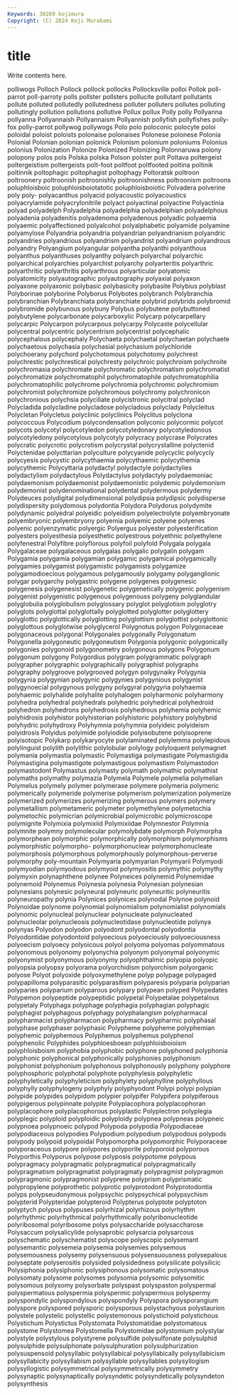 ```yaml
---
Keywords: 30269 kojimura
Copyright: (C) 2024 Koji Murakami
---
```


# title

Write contents here.



 polliwogs Polloch Pollock pollock
pollocks Pollocksville polloi Pollok poll-parrot poll-parroty polls pollster pollsters pollucite
pollutant pollutants pollute polluted pollutedly pollutedness polluter polluters pollutes polluting
pollutingly pollution pollutions pollutive Pollux pollux Polly polly Pollyanna pollyanna
Pollyannaish Pollyannaism Pollyannish pollyfish pollyfishes polly-fox polly-parrot pollywog pollywogs Polo
polo poloconic polocyte poloi poloidal poloist poloists polonaise polonaises Polonese
polonese Polonia Polonial Polonian polonian polonick Polonism polonium poloniums Polonius
polonius Polonization Polonize Polonized Polonizing Polonnaruwa polony polopony polos pols
Polska polska Polson polster polt Poltava poltergeist poltergeistism poltergeists polt-foot
poltfoot poltfooted poltina poltinik poltinnik poltophagic poltophagist poltophagy Poltoratsk poltroon
poltroonery poltroonish poltroonishly poltroonishness poltroonism poltroons poluphloisboic poluphloisboiotatotic poluphloisboiotic Polvadera
polverine poly poly- polyacanthus polyacid polyacoustic polyacoustics polyacrylamide polyacrylonitrile polyact
polyactinal polyactine Polyactinia polyad polyadelph Polyadelphia polyadelphia polyadelphian polyadelphous polyadenia
polyadenitis polyadenoma polyadenous polyadic polyaemia polyaemic polyaffectioned polyalcohol polyalphabetic polyamide
polyamine polyamylose Polyandria polyandria polyandrian polyandrianism polyandric polyandries polyandrious polyandrism
polyandrist polyandrium polyandrous polyandry Polyangium polyangular polyantha polyanthi polyanthous polyanthus
polyanthuses polyanthy polyarch polyarchal polyarchic polyarchical polyarchies polyarchist polyarchy polyarteritis
polyarthric polyarthritic polyarthritis polyarthrous polyarticular polyatomic polyatomicity polyautographic polyautography polyaxial
polyaxon polyaxone polyaxonic polybasic polybasicity polybasite Polybius polyblast Polyborinae polyborine
Polyborus Polybotes polybranch Polybranchia polybranchian Polybranchiata polybranchiate polybrid polybrids polybromid
polybromide polybunous polybuny Polybus polybutene polybuttoned polybutylene polycarbonate polycarboxylic Polycarp
polycarpellary polycarpic Polycarpon polycarpous polycarpy Polycaste polycellular polycentral polycentric polycentrism
polycentrist polycephalic polycephalous polycephaly Polychaeta polychaetal polychaetan polychaete polychaetous polychasia
polychasial polychasium polychloride polychoerany polychord polychotomous polychotomy polychrest polychrestic polychrestical
polychresty polychroic polychroism polychroite polychromasia polychromate polychromatic polychromatism polychromatist polychromatize
polychromatophil polychromatophile polychromatophilia polychromatophilic polychrome polychromia polychromic polychromism polychromist polychromize
polychromous polychromy polychronicon polychronious polychsia polyciliate polycistronic polycitral polyclad Polycladida
polycladine polycladose polycladous polyclady Polycleitus Polycletan Polycletus polyclinic polyclinics Polyclitus
polyclona polycoccous Polycodium polycondensation polyconic polycormic polycot polycots polycotyl polycotyledon
polycotyledonary polycotyledonous polycotyledony polycotylous polycotyly polycracy polycrase Polycrates polycratic polycrotic
polycrotism polycrystal polycrystalline polyctenid Polyctenidae polycttarian polyculture polycyanide polycyclic polycycly
polycyesis polycystic polycythaemia polycythaemic polycythemia polycythemic Polycyttaria polydactyl polydactyle polydactylies
polydactylism polydactylous Polydactylus polydactyly polydaemoniac polydaemonism polydaemonist polydaemonistic polydemic polydemonism
polydemonist polydenominational polydental polydermous polydermy Polydeuces polydigital polydimensional polydipsia polydipsic
polydisperse polydispersity polydomous polydontia Polydora Polydorus polydymite polydynamic polyedral polyeidic
polyeidism polyelectrolyte polyembryonate polyembryonic polyembryony polyemia polyemic polyene polyenes polyenic
polyenzymatic polyergic Polyergus polyester polyesterification polyesters polyesthesia polyesthetic polyestrous polyethnic
polyethylene polyfenestral Polyfibre polyflorous polyfoil polyfold Polygala polygala Polygalaceae polygalaceous
polygalas polygalic polygalin polygam Polygamia polygamia polygamian polygamic polygamical polygamically
polygamies polygamist polygamistic polygamists polygamize polygamodioecious polygamous polygamously polygamy polyganglionic
polygar polygarchy polygastric polygene polygenes polygenesic polygenesis polygenesist polygenetic polygenetically
polygenic polygenism polygenist polygenistic polygenous polygenouss polygeny polyglandular polyglobulia polyglobulism
polyglossary polyglot polyglotism polyglotry polyglots polyglottal polyglottally polyglotted polyglotter polyglottery
polyglottic polyglottically polyglotting polyglottism polyglottist polyglottonic polyglottous polyglotwise polyglycerol Polygnotus
polygon Polygonaceae polygonaceous polygonal Polygonales polygonally Polygonatum Polygonella polygoneutic polygoneutism
Polygonia polygonic polygonically polygonies polygonoid polygonometry polygonous polygons Polygonum polygonum
polygony Polygordius polygram polygrammatic polygraph polygrapher polygraphic polygraphically polygraphist polygraphs
polygraphy polygroove polygrooved polygyn polygynaiky Polygynia polygynia polygynian polygynic polygynies
polygynious polygynist polygynoecial polygynous polygyny polygyral polygyria polyhaemia polyhaemic polyhalide
polyhalite polyhalogen polyharmonic polyharmony polyhedra polyhedral polyhedrals polyhedric polyhedrical polyhedroid
polyhedron polyhedrons polyhedrosis polyhedrous polyhemia polyhemic polyhidrosis polyhistor polyhistorian polyhistoric
polyhistory polyhybrid polyhydric polyhydroxy Polyhymnia polyhymnia polyideic polyideism polyidrosis Polyidus
polyimide polyiodide polyisobutene polyisoprene polyisotopic Polykarp polykaryocyte polylaminated polylemma polylepidous
polylinguist polylith polylithic polylobular polylogy polyloquent polymagnet polymania polymastia polymastic
Polymastiga polymastigate Polymastigida Polymastigina polymastigote polymastigous polymastism Polymastodon polymastodont Polymastus
polymasty polymath polymathic polymathist polymaths polymathy polymazia Polymela Polymele polymelia
polymelian Polymelus polymely polymer polymerase polymere polymeria polymeric polymerically polymeride
polymerise polymerism polymerization polymerize polymerized polymerizes polymerizing polymerous polymers polymery
polymetallism polymetameric polymeter polymethylene polymetochia polymetochic polymicrian polymicrobial polymicrobic polymicroscope
polymignite Polymixia polymixiid Polymixiidae Polymnestor Polymnia polymnite polymny polymolecular polymolybdate
polymorph Polymorpha polymorphean polymorphic polymorphically polymorphism polymorphisms polymorphistic polymorpho- polymorphonuclear
polymorphonucleate polymorphosis polymorphous polymorphously polymorphous-perverse polymorphy poly-mountain Polymyaria polymyarian Polymyarii
Polymyodi polymyodian polymyodous polymyoid polymyositis polymythic polymythy polymyxin polynaphthene polynee
Polyneices polynemid Polynemidae polynemoid Polynemus Polynesia polynesia Polynesian polynesian polynesians
polynesic polyneural polyneuric polyneuritic polyneuritis polyneuropathy polynia Polynices polynices polynodal
Polynoe polynoid Polynoidae polynome polynomial polynomialism polynomialist polynomials polynomic polynucleal
polynuclear polynucleate polynucleated polynucleolar polynucleosis polynucleotidase polynucleotide polynya polynyas Polyodon
polyodon polyodont polyodontal polyodontia Polyodontidae polyodontoid polyoecious polyoeciously polyoeciousness polyoecism
polyoecy polyoicous polyol polyoma polyomas polyommatous polyonomous polyonomy polyonychia polyonym
polyonymal polyonymic polyonymist polyonymous polyonymy polyophthalmic polyopia polyopic polyopsia polyopsy
polyorama polyorchidism polyorchism polyorganic polyose Polyot polyoxide polyoxymethylene polyp polypage
polypaged polypapilloma polyparasitic polyparasitism polyparesis polyparia polyparian polyparies polyparium polyparous
polypary polypean polyped Polypedates Polypemon polypeptide polypeptidic polypetal Polypetalae polypetalous
polypetaly Polyphaga polyphage polyphagia polyphagian polyphagic polyphagist polyphagous polyphagy polyphalangism
polypharmacal polypharmacist polypharmacon polypharmacy polypharmic polyphasal polyphase polyphaser polyphasic Polypheme
polypheme polyphemian polyphemic polyphemous Polyphemus polyphemus polyphenol polyphenolic Polyphides polyphloesboean
polyphloisboioism polyphloisboism polyphobia polyphobic polyphone polyphoned polyphonia polyphonic polyphonical polyphonically
polyphonies polyphonism polyphonist polyphonium polyphonous polyphonously polyphony polyphore polyphosphoric polyphotal
polyphote polyphylesis polyphyletic polyphyletically polyphyleticism polyphylety polyphylline polyphyllous polyphylly polyphylogeny
polyphyly polyphyodont Polypi polypi polypian polypide polypides polypidom polypier polypifer
Polypifera polypiferous polypigerous polypinnate polypite Polyplacophora polyplacophoran polyplacophore polyplacophorous polyplastic
Polyplectron polyplegia polyplegic polyploid polyploidic polyploidy polypnea polypneas polypneic polypnoea
polypnoeic polypod Polypoda polypodia Polypodiaceae polypodiaceous polypodies Polypodium polypodium polypodous
polypods polypody polypoid polypoidal Polypomorpha polypomorphic Polyporaceae polyporaceous polypore polypores
polyporite polyporoid polyporous Polyporthis Polyporus polypose polyposis polypotome polypous polypragmacy
polypragmatic polypragmatical polypragmatically polypragmatism polypragmatist polypragmaty polypragmist polypragmon polypragmonic polypragmonist
polyprene polyprism polyprismatic polypropylene polyprothetic polyprotic polyprotodont Polyprotodontia polyps polypseudonymous
polypsychic polypsychical polypsychism polypterid Polypteridae polypteroid Polypterus polyptote polyptoton polyptych
polypus polypuses polyrhizal polyrhizous polyrhythm polyrhythmic polyrhythmical polyrhythmically polyribonucleotide polyribosomal
polyribosome polys polysaccharide polysaccharose Polysaccum polysalicylide polysaprobic polysarcia polysarcous polyschematic
polyschematist polyscope polyscopic polysemant polysemantic polysemeia polysemia polysemies polysemous polysemousness
polysemy polysensuous polysensuousness polysepalous polyseptate polyserositis polysided polysidedness polysilicate polysilicic
Polysiphonia polysiphonic polysiphonous polysomatic polysomatous polysomaty polysome polysomes polysomia polysomic
polysomitic polysomous polysomy polysorbate polyspast polyspaston polyspermal polyspermatous polyspermia polyspermic
polyspermous polyspermy polyspondylic polyspondylous polyspondyly Polyspora polysporangium polyspore polyspored polysporic
polysporous polystachyous polystaurion polystele polystelic polystellic polystemonous polystichoid polystichous Polystichum
Polystictus Polystomata Polystomatidae polystomatous polystome Polystomea Polystomella Polystomidae polystomium polystylar
polystyle polystylous polystyrene polysulfide polysulfonate polysulphid polysulphide polysulphonate polysulphuration polysulphurization
polysuspensoid polysyllabic polysyllabical polysyllabically polysyllabicism polysyllabicity polysyllabism polysyllable polysyllables polysyllogism
polysyllogistic polysymmetrical polysymmetrically polysymmetry polysynaptic polysynaptically polysyndetic polysyndetically polysyndeton polysynthesis
